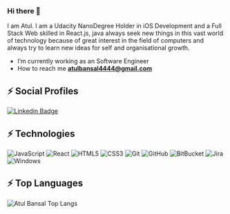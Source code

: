 ### Hi there 👋

I am Atul. I am a Udacity NanoDegree Holder in iOS Development and a Full Stack Web skilled in React.js, java always seek new things in this vast world of technology because of great interest in the field of computers and always try to learn new ideas for self and organisational growth.

- I’m currently working as an Software Engineer
- How to reach me **atulbansal4444@gmail.com**

## ⚡ Social Profiles

[![Linkedin Badge](https://img.shields.io/badge/-atulbansal4444-blue?style=flat-square&logo=Linkedin&logoColor=white&link=https://www.linkedin.com/in/atulbansal4444/)](https://www.linkedin.com/in/atulbansal4444/)
<!-- [![Medium Badge](https://img.shields.io/badge/-@aryankush25-03a57a?style=flat-square&labelColor=000000&logo=Medium&link=https://medium.com/@aryankush25/)](https://medium.com/@aryankush25) -->
<!-- [![Twitter Badge](https://img.shields.io/badge/-@aryankush25-15202B?style=flat-square&labelColor=white&logo=Twitter&link=https://twitter.com/aryankush25)](https://twitter.com/aryankush25) -->

## ⚡ Technologies

![JavaScript](https://img.shields.io/badge/-JavaScript-black?style=flat-square&logo=javascript)
![React](https://img.shields.io/badge/-React-black?style=flat-square&logo=react)
![HTML5](https://img.shields.io/badge/-HTML5-E34F26?style=flat-square&logo=html5&logoColor=white)
![CSS3](https://img.shields.io/badge/-CSS3-1572B6?style=flat-square&logo=css3)
![Git](https://img.shields.io/badge/-Git-black?style=flat-square&logo=git)
![GitHub](https://img.shields.io/badge/-GitHub-181717?style=flat-square&logo=github)
![BitBucket](https://img.shields.io/badge/-BitBucket-darkblue?style=flat-square&logo=bitbucket)
![Jira](https://img.shields.io/badge/-jira-black?style=flat-square&logo=jira)
![Windows](https://img.shields.io/badge/-Windows-black?style=flat-square&logo=windows)

## ⚡ Top Languages

<p><img align="left" src="https://github-readme-stats.vercel.app/api/top-langs/?username=atulbansal4444&layout=compact&hide=html" alt="Atul Bansal Top Langs" /></p>

